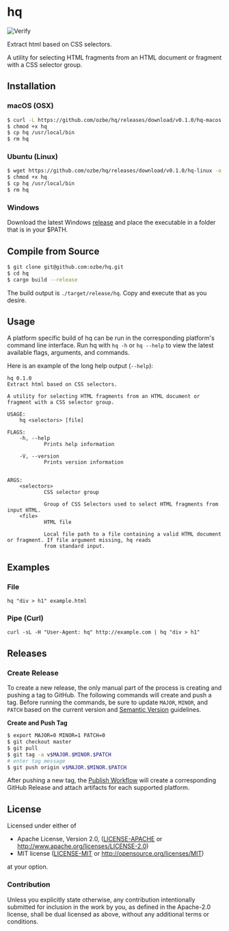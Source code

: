 # hq

![Verify](https://github.com/ozbe/hq/workflows/Verify/badge.svg)

Extract html based on CSS selectors.

A utility for selecting HTML fragments from an HTML document or fragment
with a CSS selector group.

## Installation

### macOS (OSX)

```bash
$ curl -L https://github.com/ozbe/hq/releases/download/v0.1.0/hq-macos -o hq
$ chmod +x hq
$ cp hq /usr/local/bin
$ rm hq
```

### Ubuntu (Linux)

```bash
$ wget https://github.com/ozbe/hq/releases/download/v0.1.0/hq-linux -o hq
$ chmod +x hq
$ cp hq /usr/local/bin
$ rm hq
```

### Windows

Download the latest Windows
[release](https://github.com/ozbe/hq/releases) and place the executable
in a folder that is in your $PATH.

## Compile from Source

```bash
$ git clone git@github.com:ozbe/hq.git
$ cd hq
$ cargo build --release
```

The build output is `./target/release/hq`. Copy and execute that as you
desire.

## Usage

A platform specific build of hq can be run in the corresponding
platform's command line interface. Run hq with `hq -h` or
`hq --help` to view the latest available flags, arguments, and
commands.

Here is an example of the long help output (`--help`):

```text
hq 0.1.0
Extract html based on CSS selectors.

A utility for selecting HTML fragments from an HTML document or fragment with a CSS selector group.

USAGE:
    hq <selectors> [file]

FLAGS:
    -h, --help       
            Prints help information

    -V, --version    
            Prints version information


ARGS:
    <selectors>    
            CSS selector group
            
            Group of CSS Selectors used to select HTML fragments from input HTML.
    <file>         
            HTML file
            
            Local file path to a file containing a valid HTML document or fragment. If file argument missing, hq reads
            from standard input.
```

## Examples

### File

```
hq "div > h1" example.html
```

### Pipe (Curl)

```
curl -sL -H "User-Agent: hq" http://example.com | hq "div > h1"
```

## Releases

### Create Release

To create a new release, the only manual part of the process is creating
and pushing a tag to GitHub. The following commands will create and push
a tag. Before running the commands, be sure to update `MAJOR`, `MINOR`,
and `PATCH` based on the current version and
[Semantic Version](https://semver.org/) guidelines.

**Create and Push Tag**
```bash
$ export MAJOR=0 MINOR=1 PATCH=0
$ git checkout master
$ git pull
$ git tag -a v$MAJOR.$MINOR.$PATCH
# enter tag message
$ git push origin v$MAJOR.$MINOR.$PATCH
```

After pushing a new tag, the
[Publish Workflow](.github/workflows/publish.yml) will create a
corresponding GitHub Release and attach artifacts for each supported
platform.

## License

Licensed under either of

* Apache License, Version 2.0, ([LICENSE-APACHE](LICENSE-APACHE) or
  http://www.apache.org/licenses/LICENSE-2.0)
* MIT license ([LICENSE-MIT](LICENSE-MIT) or
  http://opensource.org/licenses/MIT)

at your option.

### Contribution

Unless you explicitly state otherwise, any contribution intentionally
submitted for inclusion in the work by you, as defined in the Apache-2.0
license, shall be dual licensed as above, without any additional terms
or conditions.
